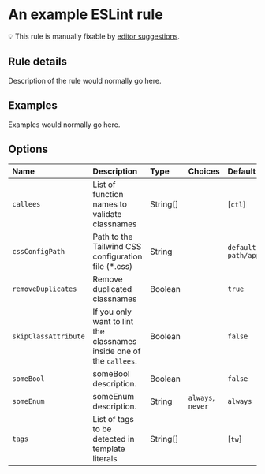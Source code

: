 # An example ESLint rule

💡 This rule is manually fixable by [editor suggestions](https://eslint.org/docs/latest/use/core-concepts#rule-suggestions).

<!-- end auto-generated rule header -->

## Rule details

Description of the rule would normally go here.

## Examples

Examples would normally go here.

## Options

<!-- begin auto-generated rule options list -->

| Name                 | Description                                                          | Type     | Choices           | Default                |
| :------------------- | :------------------------------------------------------------------- | :------- | :---------------- | :--------------------- |
| `callees`            | List of function names to validate classnames                        | String[] |                   | [`ctl`]                |
| `cssConfigPath`      | Path to the Tailwind CSS configuration file (*.css)                  | String   |                   | `default-path/app.css` |
| `removeDuplicates`   | Remove duplicated classnames                                         | Boolean  |                   | `true`                 |
| `skipClassAttribute` | If you only want to lint the classnames inside one of the `callees`. | Boolean  |                   | `false`                |
| `someBool`           | someBool description.                                                | Boolean  |                   | `false`                |
| `someEnum`           | someEnum description.                                                | String   | `always`, `never` | `always`               |
| `tags`               | List of tags to be detected in template literals                     | String[] |                   | [`tw`]                 |

<!-- end auto-generated rule options list -->
